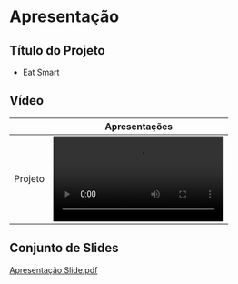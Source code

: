 # Apresentação

## Título do Projeto
* Eat   Smart

## Vídeo

| 	|   Apresentações    |
|:---:  | :---: |
|  Projeto  | <video src="https://github.com/ICEI-PUC-Minas-PMV-ADS/pmv-ads-2023-2-e3-proj-mov-t3-time4-fit/assets/93801572/4f29f998-5d1a-441e-a8a5-d47d499fbef9"> |



## Conjunto de Slides


[Apresentação Slide.pdf](https://github.com/ICEI-PUC-Minas-PMV-ADS/pmv-ads-2023-2-e3-proj-mov-t3-time4-fit/files/13515729/Apresentacao.Slide.pdf)
